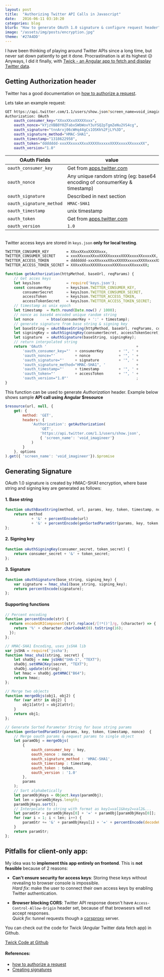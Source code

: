 ```yaml
---
layout: post
title:  "Authorizing Twitter API Calls in Javascript"
date:   2016-06-11 03:10:20
categories: blog
blurb: "How to generate OAuth 1.0 signature & configure request header"
image: "/assets/img/posts/encryption.jpg"
theme: '#27A4DD'
---
```


I have been thinking of playing around Twitter APIs since a long time, but never sat down patiently to get it done. Procrastination is at its highest 😥 Anyways, I did it finally, with [Twick - an Angular app to fetch and display Twitter data](https://github.com/Praseetha-KR/twick).


## Getting Authorization header

Twitter has a good documentation on [how to authorize a request](https://dev.twitter.com/oauth/overview/authorizing-requests).

Lets take an example request:

```bash
GET https://api.twitter.com/1.1/users/show.json?screen_name=void_imagineer
Authorization: OAuth
    oauth_consumer_key="XXxxXXxxXXXXXxxx",
    oauth_nonce="kYjzVBB8Y0ZFabxSWbWovY3uYSQ2pTgmZeNu2VS4cg",
    oauth_signature="tnnArxj06cWHq44gCs1OSKk%2FjLY%3D",
    oauth_signature_method="HMAC-SHA1",
    oauth_timestamp="1318622958",
    oauth_token="ddddddd-xxxXXxxxxXXxxXXXXXxxxxxXXXXxxxxXXxxxxXX",
    oauth_version="1.0"
```

| OAuth Fields                | value                                 |
|-----------------------------|---------------------------------------|
| `oauth_consumer_key`        | Get from [apps.twitter.com](http://apps.twitter.com/) |
| `oauth_nonce`               | Any unique random string (eg: base64 encoding of consumerKey & timestamp)              |
| `oauth_signature`           | Described in next section             |
| `oauth_signature_method`    | `HMAC-SHA1`                           |
| `oauth_timestamp`           | unix timestamp                        |
| `oauth_token`               | Get from [apps.twitter.com](http://apps.twitter.com/) |
| `oauth_version`             | `1.0`                                 |


<br>Twitter access keys are stored in `keys.json` **only for local testing**.

``` bash
TWITTER_CONSUMER_KEY        = XXxxXXxxXXXXXxxx,
TWITTER_CONSUMER_SECRET     = xxxXXxxxxXXxxXXXXXxxxxxXXXXxxxxXXxxxxXX,
TWITTER_ACCESS_TOKEN        = ddddddd-xxxXXxxxxXXxxXXXXXxxxxxXXXXxxxxXXxxxxXX,
TWITTER_ACCESS_TOKEN_SECRET = XXXxxXXxxXXXXXxxxxxXXXXxxxxXXxxxxXX;
```

```javascript
function getAuthorization(httpMethod, baseUrl, reqParams) {
    // Get acces keys
    let keysJson            = require('keys.json');
    const consumerKey       = keysJson.TWITTER_CONSUMER_KEY,
        consumerSecret      = keysJson.TWITTER_CONSUMER_SECRET,
        accessToken         = keysJson.TWITTER_ACCESS_TOKEN,
        accessTokenSecret   = keysJson.TWITTER_ACCESS_TOKEN_SECRET;
    // timestamp as unix epoch
    let timestamp  = Math.round(Date.now() / 1000);
    // nonce as base64 encoded unique random string
    let nonce      = btoa(consumerKey + ':' + timestamp);
    // generate signature from base string & signing key
    let baseString = oAuthBaseString(httpMethod, baseUrl, reqParams, consumerKey, accessToken, timestamp, nonce);
    let signingKey = oAuthSigningKey(consumerSecret, accessTokenSecret);
    let signature  = oAuthSignature(baseString, signingKey);
    // return interpolated string
    return 'OAuth '                                         +
        'oauth_consumer_key="'  + consumerKey       + '", ' +
        'oauth_nonce="'         + nonce             + '", ' +
        'oauth_signature="'     + signature         + '", ' +
        'oauth_signature_method="HMAC-SHA1", '              +
        'oauth_timestamp="'     + timestamp         + '", ' +
        'oauth_token="'         + accessToken       + '", ' +
        'oauth_version="1.0"'                               ;
}
```

This function can be used to generate *Authorization* header. Example below shows sample **API call using Angular $resource**

```javascript
$resource(url, null, {
    get: {
        method: 'GET',
        headers: {
            'Authorization': getAuthorization(
                'GET',
                'https://api.twitter.com/1.1/users/show.json',
                { 'screen_name': 'void_imagineer'}
            )
        }
    }, options
).get({ 'screen_name': 'void_imagineer'}).$promise
```


## Generating Signature

OAuth 1.0 signature is created by HMAC-SHA1 encryption, where base string and signing key are generated as follows:


#### 1. Base string

```javascript
function oAuthBaseString(method, url, params, key, token, timestamp, nonce) {
    return method
            + '&' + percentEncode(url)
            + '&' + percentEncode(genSortedParamStr(params, key, token, timestamp, nonce));
};
```

#### 2. Signing key

```javascript
function oAuthSigningKey(consumer_secret, token_secret) {
    return consumer_secret + '&' + token_secret;
};
```

#### 3. Signature

```javascript
function oAuthSignature(base_string, signing_key) {
    var signature = hmac_sha1(base_string, signing_key);
    return percentEncode(signature);
};
```

#### Supporting functions

```javascript
// Percent encoding
function percentEncode(str) {
  return encodeURIComponent(str).replace(/[!*()']/g, (character) => {
    return '%' + character.charCodeAt(0).toString(16);
  });
};
```

```javascript
// HMAC-SHA1 Encoding, uses jsSHA lib
var jsSHA = require('jssha');
function hmac_sha1(string, secret) {
    let shaObj = new jsSHA("SHA-1", "TEXT");
    shaObj.setHMACKey(secret, "TEXT");
    shaObj.update(string);
    let hmac = shaObj.getHMAC("B64");
    return hmac;
};
```

```javascript
// Merge two objects
function mergeObjs(obj1, obj2) {
    for (var attr in obj2) {
        obj1[attr] = obj2[attr];
    }
    return obj1;
};
```

```javascript
// Generate Sorted Parameter String for base string params
function genSortedParamStr(params, key, token, timestamp, nonce)  {
    // Merge oauth params & request params to single object
    let paramObj = mergeObjs(
        {
            oauth_consumer_key : key,
            oauth_nonce : nonce,
            oauth_signature_method : 'HMAC-SHA1',
            oauth_timestamp : timestamp,
            oauth_token : token,
            oauth_version : '1.0'
        },
        params
    );
    // Sort alphabetically
    let paramObjKeys = Object.keys(paramObj);
    let len = paramObjKeys.length;
    paramObjKeys.sort();
    // Interpolate to string with format as key1=val1&key2=val2&...
    let paramStr = paramObjKeys[0] + '=' + paramObj[paramObjKeys[0]];
    for (var i = 1; i < len; i++) {
        paramStr += '&' + paramObjKeys[i] + '=' + percentEncode(decodeURIComponent(paramObj[paramObjKeys[i]]));
    }
    return paramStr;
};
```

## Pitfalls for client-only app:

My idea was to **implement this app entirely on frontend**. This is **not feasible** because of 2 reasons:

- **Can't ensure security for access keys**: Storing these keys without revealing to browser console is impossible.<br>*Hard fix*: make the user to connect their own access keys by enabling Twitter authentication.

- **Browser blocking CORS**: Twitter API response doesn't have `Access-Control-Allow-Origin` header set, because of that browsesrs will not accept responses.<br>*Quick fix*: tunnel requests though a [corsproxy](https://www.npmjs.com/package/corsproxy) server.

You can check out the code for Twick (Angular Twitter data fetch app) in Github.

<a class="btn btn-theme space-1" target="_blank" href="https://github.com/Praseetha-KR/twick"><i class="fa fa-code pad-h-right"></i>Twick Code at Github</a>


#### References:

- [how to authorize a request](https://dev.twitter.com/oauth/overview/authorizing-requests)
- [Creating signatures](https://dev.twitter.com/oauth/overview/creating-signatures)


